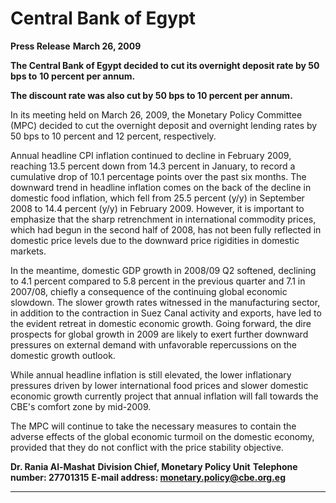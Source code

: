 # Central Bank of Egypt

**Press Release**
**March 26, 2009**

**The Central Bank of Egypt decided to cut its overnight deposit rate by 50 bps to**
**10 percent per annum.**

**The discount rate was also cut by 50 bps to 10 percent per annum.**

In its meeting held on March 26, 2009, the Monetary Policy Committee (MPC)
decided to cut the overnight deposit and overnight lending rates by 50 bps to 10
percent and 12 percent, respectively.

Annual headline CPI inflation continued to decline in February 2009, reaching 13.5
percent down from 14.3 percent in January, to record a cumulative drop of 10.1
percentage points over the past six months. The downward trend in headline inflation
comes on the back of the decline in domestic food inflation, which fell from 25.5
percent (y/y) in September 2008 to 14.4 percent (y/y) in February 2009. However, it
is important to emphasize that the sharp retrenchment in international commodity
prices, which had begun in the second half of 2008, has not been fully reflected in
domestic price levels due to the downward price rigidities in domestic markets.

In the meantime, domestic GDP growth in 2008/09 Q2 softened, declining to 4.1
percent compared to 5.8 percent in the previous quarter and 7.1 in 2007/08, chiefly a
consequence of the continuing global economic slowdown. The slower growth rates
witnessed in the manufacturing sector, in addition to the contraction in Suez Canal
activity and exports, have led to the evident retreat in domestic economic growth.
Going forward, the dire prospects for global growth in 2009 are likely to exert further
downward pressures on external demand with unfavorable repercussions on the
domestic growth outlook.

While annual headline inflation is still elevated, the lower inflationary pressures
driven by lower international food prices and slower domestic economic growth
currently project that annual inflation will fall towards the CBE's comfort zone by
mid-2009.

The MPC will continue to take the necessary measures to contain the adverse effects
of the global economic turmoil on the domestic economy, provided that they do not
conflict with the price stability objective.

**Dr. Rania Al-Mashat**
**Division Chief, Monetary Policy Unit**
**Telephone number: 27701315**
**E-mail address: monetary.policy@cbe.org.eg**


-----

